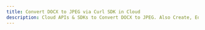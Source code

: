 ---title: Convert DOCX to JPEG via Curl SDK in Clouddescription: Cloud APIs & SDKs to Convert DOCX to JPEG. Also Create, Edit & Render Microsoft Word & OpenOffice documents in the Cloud.---